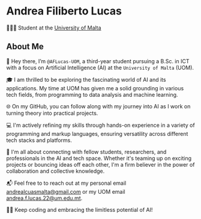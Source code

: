 # Andrea Filiberto Lucas
👨🏻‍🎓 Student at the [University of Malta](https://www.um.edu.mt/)

## About Me

👋 Hey there, I’m `@AFLucas-UOM`, a third-year student pursuing a B.Sc. in ICT with a focus on Artificial Intelligence (AI) at the `University of Malta` (UOM).

🎓 I am thrilled to be exploring the fascinating world of AI and its applications. My time at UOM has given me a solid grounding in various tech fields, from programming to data analysis and machine learning.

🌐 On my GitHub, you can follow along with my journey into AI as I work on turning theory into practical projects.

💻 I'm actively refining my skills through hands-on experience in a variety of programming and markup languages, ensuring versatility across different tech stacks and platforms.

🤝 I'm all about connecting with fellow students, researchers, and professionals in the AI and tech space. Whether it's teaming up on exciting projects or bouncing ideas off each other, I'm a firm believer in the power of collaboration and collective knowledge.

📬 Feel free to to reach out at my personal email [andrealcuasmalta@gmail.com](mailto:andrealcuasmalta@gmail.com) or my UOM email [andrea.f.lucas.22@um.edu.mt](mailto:andrea.f.lucas.22@um.edu.mt).

🫶🏻 Keep coding and embracing the limitless potential of AI!
